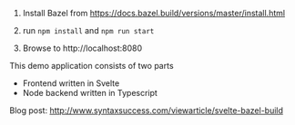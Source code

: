 1) Install Bazel from https://docs.bazel.build/versions/master/install.html

2) run `npm install` and `npm run start`

3) Browse to http://localhost:8080

This demo application consists of two parts
 - Frontend written in Svelte
 - Node backend written in Typescript

Blog post: http://www.syntaxsuccess.com/viewarticle/svelte-bazel-build
